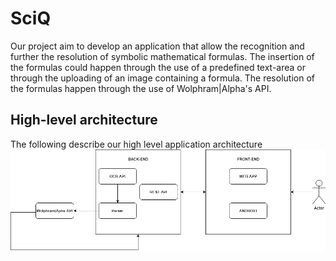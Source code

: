 # SciQ

Our project aim to develop an application that allow the recognition and further the resolution of symbolic mathematical formulas.
The insertion of the formulas could happen through the use of a predefined text-area or through the uploading of an image containing a formula.
The resolution of the formulas happen through the use of Wolphram|Alpha's API.

## High-level architecture
The following describe our high level application architecture 
![](images/HighLevelSchema.png)

